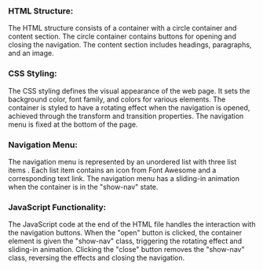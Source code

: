 ### HTML Structure: 
The HTML structure consists of a container with a circle container and content section. The circle container contains buttons for opening and closing the navigation. The content section includes headings, paragraphs, and an image.

### CSS Styling: 
The CSS styling defines the visual appearance of the web page. It sets the background color, font family, and colors for various elements. The container is styled to have a rotating effect when the navigation is opened, achieved through the transform and transition properties. The navigation menu is fixed at the bottom of the page.

### Navigation Menu: 
The navigation menu is represented by an unordered list with three list items . Each list item contains an icon from Font Awesome and a corresponding text link. The navigation menu has a sliding-in animation when the container is in the "show-nav" state.

### JavaScript Functionality: 
The JavaScript code at the end of the HTML file handles the interaction with the navigation buttons. When the "open" button is clicked, the container element is given the "show-nav" class, triggering the rotating effect and sliding-in animation. Clicking the "close" button removes the "show-nav" class, reversing the effects and closing the navigation.